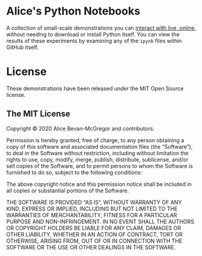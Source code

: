 # Alice's Python Notebooks

A collection of small-scale demonstrations you can [interact with live, online](https://mybinder.org/v2/gh/amcgregor/python-samples/HEAD), without needing to download or install Python itself. You can view the results of these experiments by examining any of the `ipynb` files within GitHub itself.


License
=======

These demonstrations have been released under the MIT Open Source license.

The MIT License
---------------

Copyright © 2020 Alice Bevan-McGregor and contributors.

Permission is hereby granted, free of charge, to any person obtaining a copy of this software and associated documentation files (the “Software”), to deal in the Software without restriction, including without limitation the rights to use, copy, modify, merge, publish, distribute, sublicense, and/or sell copies of the Software, and to permit persons to whom the Software is furnished to do so, subject to the following conditions:

The above copyright notice and this permission notice shall be included in all copies or substantial portions of the Software.

THE SOFTWARE IS PROVIDED “AS IS”, WITHOUT WARRANTY OF ANY KIND, EXPRESS OR IMPLIED, INCLUDING BUT NOT LIMITED TO THE WARRANTIES OF MERCHANTABILITY, FITNESS FOR A PARTICULAR PURPOSE AND NON-INFRINGEMENT. IN NO EVENT SHALL THE AUTHORS OR COPYRIGHT HOLDERS BE LIABLE FOR ANY CLAIM, DAMAGES OR OTHER LIABILITY, WHETHER IN AN ACTION OF CONTRACT, TORT OR OTHERWISE, ARISING FROM, OUT OF OR IN CONNECTION WITH THE SOFTWARE OR THE USE OR OTHER DEALINGS IN THE SOFTWARE.
